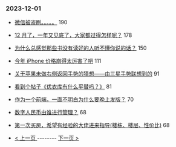 ### 2023-12-01 
- [微信被盗刷。。。。。](https://www.v2ex.com/t/996764) 190
- [12 月了，一年又见底了，大家都过得怎样呢？](https://www.v2ex.com/t/996699) 178
- [为什么总感觉那些书没有读好的人听不懂你说的话？](https://www.v2ex.com/t/996654) 150
- [今年 iPhone 价格崩得太厉害了吧](https://www.v2ex.com/t/996664) 111
- [关于苹果未做右侧返回手势的猜想——由三星手势联想到的](https://www.v2ex.com/t/996732) 91
- [看到个帖子《优衣库有什么平替吗？》](https://www.v2ex.com/t/996627) 81
- [作为一个前端，一直不明白为什么要晚上发版？](https://www.v2ex.com/t/996780) 70
- [数字人民币由谁进行管理？](https://www.v2ex.com/t/996723) 68
- [第一次买房，希望有经验的大佬进来指导(楼栋、楼层、性价比)](https://www.v2ex.com/t/996743) 68 

- [ < 上一页 ](https://github.com/able8/v2ex-hot-record/blob/master/2023-11-30.md) -------- [ 下一页 > ](https://github.com/able8/v2ex-hot-record/blob/master/2023-12-02.md)